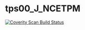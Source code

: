 # tps00_J_NCETPM
<a href="https://scan.coverity.com/projects/wendyzhang1121-tps00_j_ncetpm">
  <img alt="Coverity Scan Build Status"
       src="https://scan.coverity.com/projects/9581/badge.svg"/>
</a>
